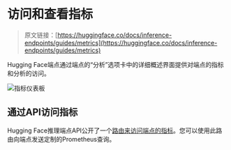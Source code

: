 # 访问和查看指标

> 原文链接：[https://huggingface.co/docs/inference-endpoints/guides/metrics](https://huggingface.co/docs/inference-endpoints/guides/metrics)

Hugging Face端点通过端点的“分析”选项卡中的详细概述界面提供对端点的指标和分析的访问。

![指标仪表板](../Images/de0b9e7c5164004a48e0ecbdf23ff922.png)

## 通过API访问指标

Hugging Face推理端点API公开了一个[路由来访问端点的指标](/docs/inference-endpoints/api_reference#getendpointmetrics)。您可以使用此路由向端点发送定制的Prometheus查询。
